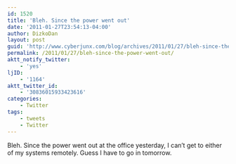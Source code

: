 ```yaml
---
id: 1520
title: 'Bleh. Since the power went out'
date: '2011-01-27T23:54:13-04:00'
author: DizkoDan
layout: post
guid: 'http://www.cyberjunx.com/blog/archives/2011/01/27/bleh-since-the-power-went-out/'
permalink: /2011/01/27/bleh-since-the-power-went-out/
aktt_notify_twitter:
    - 'yes'
ljID:
    - '1164'
aktt_twitter_id:
    - '30836015933423616'
categories:
    - Twitter
tags:
    - tweets
    - Twitter
---
```


Bleh. Since the power went out at the office yesterday, I can’t get to either of my systems remotely. Guess I have to go in tomorrow.